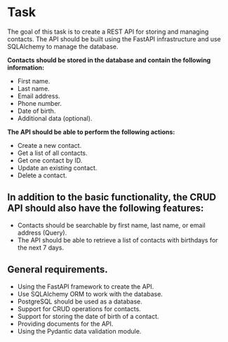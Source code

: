 # Task

The goal of this task is to create a REST API for storing and managing contacts. The API should be built using the FastAPI infrastructure and use SQLAlchemy to manage the database.

<b>Contacts should be stored in the database and contain the following information:</b>
- First name.
- Last name.
- Email address.
- Phone number.
- Date of birth.
- Additional data (optional).

<b>The API should be able to perform the following actions:</b>
- Create a new contact.
- Get a list of all contacts.
- Get one contact by ID.
- Update an existing contact.
- Delete a contact.

## In addition to the basic functionality, the CRUD API should also have the following features:

- Contacts should be searchable by first name, last name, or email address (Query).
- The API should be able to retrieve a list of contacts with birthdays for the next 7 days.

## General requirements.

- Using the FastAPI framework to create the API.
- Use SQLAlchemy ORM to work with the database.
- PostgreSQL should be used as a database.
- Support for CRUD operations for contacts.
- Support for storing the date of birth of a contact.
- Providing documents for the API.
- Using the Pydantic data validation module.

